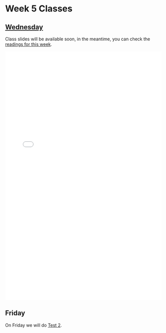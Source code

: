 # Week 5 Classes

## [Wednesday](https://github.com/ubco-cmps/cosc122_course/raw/main/files/Class5A.pdf)

Class slides will be available soon, in the meantime, you can check the [readings for this week](./readings.md).

<iframe src="../../Class5A.pdf" width="100%" height="800px" frameBorder="0"> </iframe>

## Friday

On Friday we will do [Test 2](./test.md).